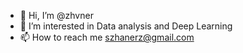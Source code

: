 - 👋 Hi, I’m @zhvner
- 👀 I’m interested in Data analysis and Deep Learning
- 📫 How to reach me szhanerz@gmail.com

<!---
zhvner/zhvner is a ✨ special ✨ repository because its `README.md` (this file) appears on your GitHub profile.
You can click the Preview link to take a look at your changes.
--->
